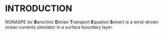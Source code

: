 # INTRODUCTION
NONASPE (or **B**aroclinic **E**kman **T**ransport **E**quation **S**olver) is a wind-driven ocean currents simulator in a surface boundary layer.
